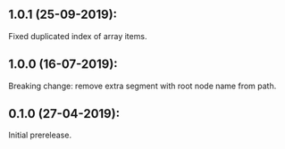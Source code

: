 ## 1.0.1 (25-09-2019):

Fixed duplicated index of array items.

## 1.0.0 (16-07-2019):

Breaking change: remove extra segment with root node name from path.

## 0.1.0 (27-04-2019): 

Initial prerelease.